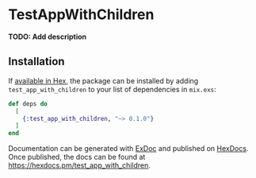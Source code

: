 # TestAppWithChildren

**TODO: Add description**

## Installation

If [available in Hex](https://hex.pm/docs/publish), the package can be installed
by adding `test_app_with_children` to your list of dependencies in `mix.exs`:

```elixir
def deps do
  [
    {:test_app_with_children, "~> 0.1.0"}
  ]
end
```

Documentation can be generated with [ExDoc](https://github.com/elixir-lang/ex_doc)
and published on [HexDocs](https://hexdocs.pm). Once published, the docs can
be found at <https://hexdocs.pm/test_app_with_children>.
